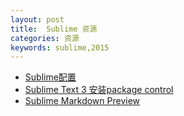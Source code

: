 ```yaml
---
layout: post
title:  Sublime 资源
categories: 资源
keywords: sublime,2015
---
```


- [Sublime配置]()
- [Sublime Text 3 安装package control](https://packagecontrol.io/installation)
- [Sublime Markdown Preview](http://www.jianshu.com/p/378338f10263)
